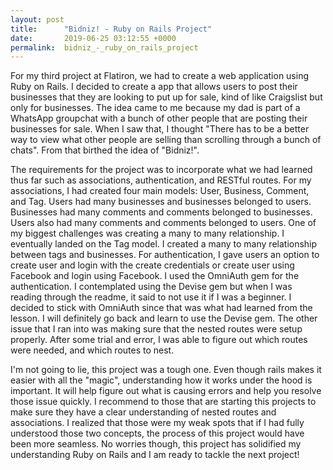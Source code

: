 ```yaml
---
layout: post
title:      "Bidniz! - Ruby on Rails Project"
date:       2019-06-25 03:12:55 +0000
permalink:  bidniz_-_ruby_on_rails_project
---
```



For my third project at Flatiron, we had to create a web application using Ruby on Rails. I decided to create a app that allows users to post their businesses that they are looking to put up for sale, kind of like Craigslist but only for businesses. The idea came to me because my dad is part of a WhatsApp groupchat with a bunch of other people that are posting their businesses for sale. When I saw that, I thought "There has to be a better way to view what other people are selling than scrolling through a bunch of chats". From that birthed the idea of "Bidniz!". 

The requirements for the project was to incorporate what we had learned thus far such as associations, authentication, and RESTful routes. For my associations, I had created four main models: User, Business, Comment, and Tag. Users had many businesses and businesses belonged to users. Businesses had many comments and comments belonged to businesses. Users also had many comments and comments belonged to users. One of my biggest challenges was creating a many to many relationship. I eventually landed on the Tag model. I created a many to many relationship between tags and businesses. For authentication, I gave users an option to create user and login with the create credentials or create user using Facebook and login using Facebook. I used the OmniAuth gem for the authentication. I contemplated using the Devise gem but when I was reading through the readme, it said to not use it if I was a beginner. I decided to stick with OmniAuth since that was what had learned from the lesson. I will definitely go back and learn to use the Devise gem. The other issue that I ran into was making sure that the nested routes were setup properly. After some trial and error, I was able to figure out which routes were needed, and which routes to nest.

I'm not going to lie, this project was a tough one. Even though rails makes it easier with all the "magic",  understanding how it works under the hood is important. It will help figure out what is causing errors and help you resolve those issue quickly. I recommend to those that are starting this projects to make sure they have a clear understanding of nested routes and associations. I realized that those were my weak spots that if I had fully understood those two concepts, the process of this project would have been more seamless. No worries though, this project has solidified my understanding Ruby on Rails and I am ready to tackle the next project!
